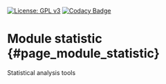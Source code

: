 [![License: GPL v3](https://img.shields.io/badge/License-GPL%20v3-blue.svg)](http://www.gnu.org/licenses/gpl-3.0) [![Codacy Badge](https://api.codacy.com/project/badge/Grade/2cace1103a57462a8ca6a39741b81062)](https://www.codacy.com/gh/milk-org/statistic?utm_source=github.com&amp;utm_medium=referral&amp;utm_content=milk-org/statistic&amp;utm_campaign=Badge_Grade)

# Module statistic {#page_module_statistic}

Statistical analysis tools
